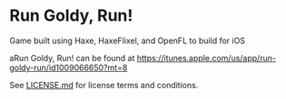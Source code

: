 # Run Goldy, Run!
Game built using Haxe, HaxeFlixel, and OpenFL to build for iOS

aRun Goldy, Run! can be found at https://itunes.apple.com/us/app/run-goldy-run/id1009066650?mt=8

See [LICENSE.md](./LICENSE.md) for license terms and conditions.

